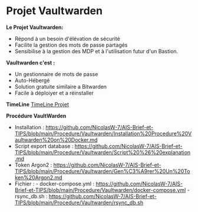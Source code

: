 # Projet Vaultwarden

**Le Projet Vaultwarden:**

- Répond à un besoin d'élévation de sécurité
- Facilite la gestion des mots de passe partagés
- Sensibilise à la gestion des MDP et à l'utilisation futur d'un Bastion.

**Vaultwarden c'est :**

- Un gestionnaire de mots de passe
- Auto-Hébergé
- Solution gratuite similaire a Bitwarden
- Facile à déploiyer et a réinstaller

**TimeLine**
[TimeLine Projet](https://github.com/NicolasW-7/AIS-Brief-et-TIPS/blob/main/Projet/Vaultwarden/TimeLine.md)

**Procédure VaultWarden**
- Installation : https://github.com/NicolasW-7/AIS-Brief-et-TIPS/blob/main/Procedure/Vaultwarden/Installation%20Procedure%20Vaultwarden%20on%20Docker.md
- Script export database : https://github.com/NicolasW-7/AIS-Brief-et-TIPS/blob/main/Procedure/Vaultwarden/Script%20%26%20explanation.md
- Token Argon2 : https://github.com/NicolasW-7/AIS-Brief-et-TIPS/blob/main/Procedure/Vaultwarden/Gen%C3%A9rer%20Un%20Token%20Argon2.md
- Fichier : - docker-compose.yml : https://github.com/NicolasW-7/AIS-Brief-et-TIPS/blob/main/Procedure/Vaultwarden/docker-compose.yml
            - rsync_db.sh : https://github.com/NicolasW-7/AIS-Brief-et-TIPS/blob/main/Procedure/Vaultwarden/rsync_db.sh
